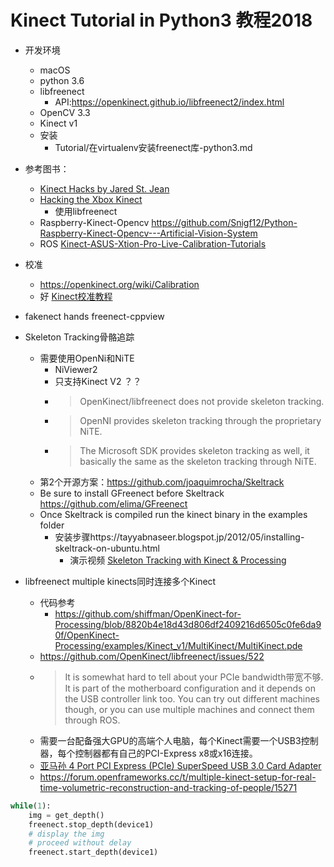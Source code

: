 # Kinect Tutorial in Python3  教程2018


- 开发环境
    - macOS
    - python 3.6
    - libfreenect
        - API:https://openkinect.github.io/libfreenect2/index.html
    - OpenCV 3.3
    - Kinect v1
    - 安装
        - Tutorial/在virtualenv安装freenect库-python3.md
- 参考图书：
    - [Kinect Hacks
by Jared St. Jean](https://www.safaribooksonline.com/library/view/kinect-hacks/9781449332181/)
    - [Hacking the Xbox Kinect](https://item.jd.com/19393582.html)    
        - 使用libfreenect
    - Raspberry-Kinect-Opencv https://github.com/Snigf12/Python-Raspberry-Kinect-Opencv---Artificial-Vision-System
    - ROS [Kinect-ASUS-Xtion-Pro-Live-Calibration-Tutorials](https://github.com/taochenshh/Kinect-ASUS-Xtion-Pro-Live-Calibration-Tutorials)

- 校准
    - https://openkinect.org/wiki/Calibration
    - 好 [Kinect校准教程](http://rgbdemo.org/index.php/Documentation/TutorialProjectorKinectCalibration)
    
    
- fakenect hands freenect-cppview    

- Skeleton Tracking骨骼追踪
    - 需要使用OpenNi和NiTE
        - NiViewer2
        - 只支持Kinect V2 ？？
        - >OpenKinect/libfreenect does not provide skeleton tracking.
        - >OpenNI provides skeleton tracking through the proprietary NiTE.
        - >The Microsoft SDK provides skeleton tracking as well, it basically the same as the skeleton tracking through NiTE.
    - 第2个开源方案：https://github.com/joaquimrocha/Skeltrack
    - Be sure to install GFreenect before Skeltrack https://github.com/elima/GFreenect
    - Once Skeltrack is compiled run the kinect binary in the examples folder
        - 安装步骤https://tayyabnaseer.blogspot.jp/2012/05/installing-skeltrack-on-ubuntu.html
            - 演示视频 [Skeleton Tracking with Kinect & Processing
](https://vimeo.com/36267446)
        
    
- libfreenect multiple kinects同时连接多个Kinect
    - 代码参考 
        - https://github.com/shiffman/OpenKinect-for-Processing/blob/8820b4e18d43d806df2409216d6505c0fe6da90f/OpenKinect-Processing/examples/Kinect_v1/MultiKinect/MultiKinect.pde
    - https://github.com/OpenKinect/libfreenect/issues/522
    - >It is somewhat hard to tell about your PCIe bandwidth带宽不够. It is part of the motherboard configuration and it depends on the USB controller link too. You can try out different machines though, or you can use multiple machines and connect them through ROS.
    - 需要一台配备强大GPU的高端个人电脑，每个Kinect需要一个USB3控制器，每个控制器都有自己的PCI-Express x8或x16连接。
    - [亚马孙 4 Port PCI Express (PCIe) SuperSpeed USB 3.0 Card Adapter](https://www.amazon.com/Express-SuperSpeed-Adapter-Dedicated-Channels/dp/B00HJZEA2S/ref=sr_1_2?ie=UTF8&qid=1473310532&sr=8-2&keywords=startech+PCIe+usb3)
    - https://forum.openframeworks.cc/t/multiple-kinect-setup-for-real-time-volumetric-reconstruction-and-tracking-of-people/15271
    
    
```python
while(1):    
    img = get_depth()
    freenect.stop_depth(device1)
    # display the img
    # proceed without delay
    freenect.start_depth(device1)
```    